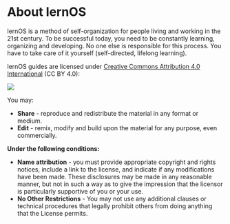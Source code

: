 # About lernOS

lernOS is a method of self-organization for people living and working in the 21st century. To be successful today, you need to be constantly learning, organizing and developing. No one else is responsible for this process. You have to take care of it yourself (self-directed, lifelong learning).

lernOS guides are licensed under [Creative Commons Attribution 4.0 International](https://creativecommons.org/licenses/by/4.0/deed.de) (CC BY 4.0): 

![](https://i.creativecommons.org/l/by/4.0/88x31.png)

You may:

* **Share** - reproduce and redistribute the material in any format or medium.
* **Edit** - remix, modify and build upon the material for any purpose, even commercially.

**Under the following conditions:**

- **Name attribution** - you must provide appropriate copyright and rights notices, include a link to the license, and indicate if any modifications have been made. These disclosures may be made in any reasonable manner, but not in such a way as to give the impression that the licensor is particularly supportive of you or your use.
- **No Other Restrictions** - You may not use any additional clauses or technical procedures that legally prohibit others from doing anything that the License permits.